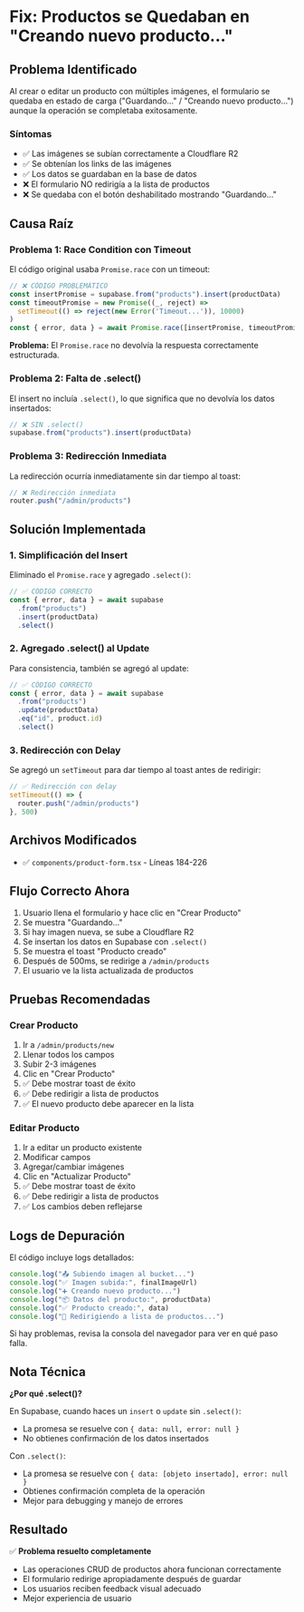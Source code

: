 # Fix: Productos se Quedaban en "Creando nuevo producto..."

## Problema Identificado
Al crear o editar un producto con múltiples imágenes, el formulario se quedaba en estado de carga ("Guardando..." / "Creando nuevo producto...") aunque la operación se completaba exitosamente.

### Síntomas
- ✅ Las imágenes se subían correctamente a Cloudflare R2
- ✅ Se obtenían los links de las imágenes
- ✅ Los datos se guardaban en la base de datos
- ❌ El formulario NO redirigía a la lista de productos
- ❌ Se quedaba con el botón deshabilitado mostrando "Guardando..."

## Causa Raíz

### Problema 1: Race Condition con Timeout
El código original usaba `Promise.race` con un timeout:

```typescript
// ❌ CÓDIGO PROBLEMÁTICO
const insertPromise = supabase.from("products").insert(productData)
const timeoutPromise = new Promise((_, reject) => 
  setTimeout(() => reject(new Error('Timeout...')), 10000)
)
const { error, data } = await Promise.race([insertPromise, timeoutPromise]) as any
```

**Problema:** El `Promise.race` no devolvía la respuesta correctamente estructurada.

### Problema 2: Falta de .select()
El insert no incluía `.select()`, lo que significa que no devolvía los datos insertados:

```typescript
// ❌ SIN .select()
supabase.from("products").insert(productData)
```

### Problema 3: Redirección Inmediata
La redirección ocurría inmediatamente sin dar tiempo al toast:

```typescript
// ❌ Redirección inmediata
router.push("/admin/products")
```

## Solución Implementada

### 1. Simplificación del Insert
Eliminado el `Promise.race` y agregado `.select()`:

```typescript
// ✅ CÓDIGO CORRECTO
const { error, data } = await supabase
  .from("products")
  .insert(productData)
  .select()
```

### 2. Agregado .select() al Update
Para consistencia, también se agregó al update:

```typescript
// ✅ CÓDIGO CORRECTO
const { error, data } = await supabase
  .from("products")
  .update(productData)
  .eq("id", product.id)
  .select()
```

### 3. Redirección con Delay
Se agregó un `setTimeout` para dar tiempo al toast antes de redirigir:

```typescript
// ✅ Redirección con delay
setTimeout(() => {
  router.push("/admin/products")
}, 500)
```

## Archivos Modificados

- ✅ `components/product-form.tsx` - Líneas 184-226

## Flujo Correcto Ahora

1. Usuario llena el formulario y hace clic en "Crear Producto"
2. Se muestra "Guardando..."
3. Si hay imagen nueva, se sube a Cloudflare R2
4. Se insertan los datos en Supabase con `.select()`
5. Se muestra el toast "Producto creado"
6. Después de 500ms, se redirige a `/admin/products`
7. El usuario ve la lista actualizada de productos

## Pruebas Recomendadas

### Crear Producto
1. Ir a `/admin/products/new`
2. Llenar todos los campos
3. Subir 2-3 imágenes
4. Clic en "Crear Producto"
5. ✅ Debe mostrar toast de éxito
6. ✅ Debe redirigir a lista de productos
7. ✅ El nuevo producto debe aparecer en la lista

### Editar Producto
1. Ir a editar un producto existente
2. Modificar campos
3. Agregar/cambiar imágenes
4. Clic en "Actualizar Producto"
5. ✅ Debe mostrar toast de éxito
6. ✅ Debe redirigir a lista de productos
7. ✅ Los cambios deben reflejarse

## Logs de Depuración

El código incluye logs detallados:

```typescript
console.log("📤 Subiendo imagen al bucket...")
console.log("✅ Imagen subida:", finalImageUrl)
console.log("➕ Creando nuevo producto...")
console.log("📦 Datos del producto:", productData)
console.log("✅ Producto creado:", data)
console.log("🔄 Redirigiendo a lista de productos...")
```

Si hay problemas, revisa la consola del navegador para ver en qué paso falla.

## Nota Técnica

**¿Por qué .select()?**

En Supabase, cuando haces un `insert` o `update` sin `.select()`:
- La promesa se resuelve con `{ data: null, error: null }`
- No obtienes confirmación de los datos insertados

Con `.select()`:
- La promesa se resuelve con `{ data: [objeto insertado], error: null }`
- Obtienes confirmación completa de la operación
- Mejor para debugging y manejo de errores

## Resultado

✅ **Problema resuelto completamente**
- Las operaciones CRUD de productos ahora funcionan correctamente
- El formulario redirige apropiadamente después de guardar
- Los usuarios reciben feedback visual adecuado
- Mejor experiencia de usuario
